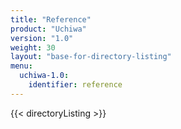 ```yaml
---
title: "Reference"
product: "Uchiwa"
version: "1.0"
weight: 30
layout: "base-for-directory-listing"
menu: 
  uchiwa-1.0:
    identifier: reference
---
```


{{< directoryListing >}}
